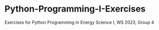 # Python-Programming-I-Exercises
Exercises for Python Programming in Energy Science I, WS 2023, Group 4
